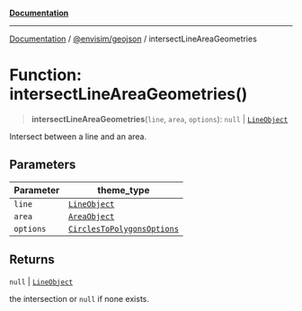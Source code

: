 [**Documentation**](../../../README.md)

---

[Documentation](../../../README.md) / [@envisim/geojson](../README.md) / intersectLineAreaGeometries

# Function: intersectLineAreaGeometries()

> **intersectLineAreaGeometries**(`line`, `area`, `options`): `null` \| [`LineObject`](../type-aliases/LineObject.md)

Intersect between a line and an area.

## Parameters

| Parameter | theme_type                                                              |
| --------- | ----------------------------------------------------------------------- |
| `line`    | [`LineObject`](../type-aliases/LineObject.md)                           |
| `area`    | [`AreaObject`](../type-aliases/AreaObject.md)                           |
| `options` | [`CirclesToPolygonsOptions`](../interfaces/CirclesToPolygonsOptions.md) |

## Returns

`null` \| [`LineObject`](../type-aliases/LineObject.md)

the intersection or `null` if none exists.
